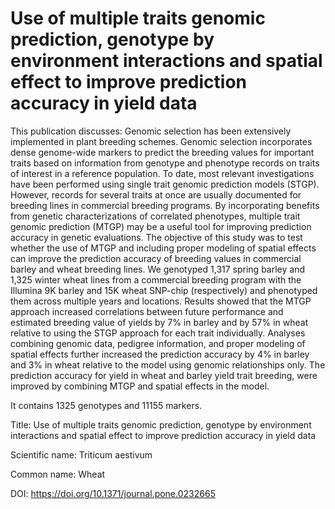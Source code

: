 # Use of multiple traits genomic prediction, genotype by environment interactions and spatial effect to improve prediction accuracy in yield data

This publication discusses: Genomic selection has been extensively implemented in plant breeding schemes. Genomic selection incorporates dense genome-wide markers to predict the breeding values for important traits based on information from genotype and phenotype records on traits of interest in a reference population. To date, most relevant investigations have been performed using single trait genomic prediction models (STGP). However, records for several traits at once are usually documented for breeding lines in commercial breeding programs. By incorporating benefits from genetic characterizations of correlated phenotypes, multiple trait genomic prediction (MTGP) may be a useful tool for improving prediction accuracy in genetic evaluations. The objective of this study was to test whether the use of MTGP and including proper modeling of spatial effects can improve the prediction accuracy of breeding values in commercial barley and wheat breeding lines. We genotyped 1,317 spring barley and 1,325 winter wheat lines from a commercial breeding program with the Illumina 9K barley and 15K wheat SNP-chip (respectively) and phenotyped them across multiple years and locations. Results showed that the MTGP approach increased correlations between future performance and estimated breeding value of yields by 7% in barley and by 57% in wheat relative to using the STGP approach for each trait individually. Analyses combining genomic data, pedigree information, and proper modeling of spatial effects further increased the prediction accuracy by 4% in barley and 3% in wheat relative to the model using genomic relationships only. The prediction accuracy for yield in wheat and barley yield trait breeding, were improved by combining MTGP and spatial effects in the model.

It contains 1325 genotypes and 11155 markers.

Title: Use of multiple traits genomic prediction, genotype by environment interactions and spatial effect to improve prediction accuracy in yield data

Scientific name: Triticum aestivum

Common name: Wheat

DOI: https://doi.org/10.1371/journal.pone.0232665


